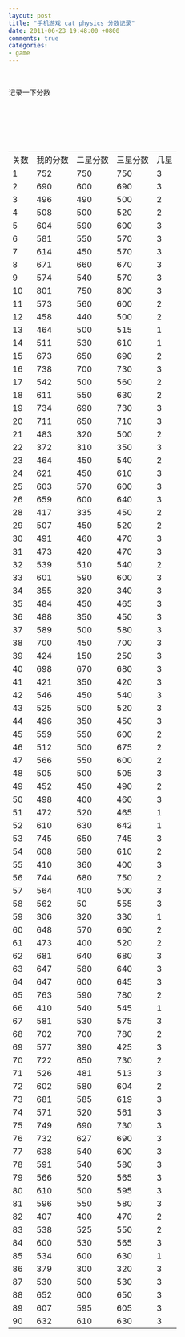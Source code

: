 ```yaml
---
layout: post
title: "手机游戏 cat physics 分数记录"
date: 2011-06-23 19:48:00 +0800
comments: true
categories:
- game
---
```


<div class="iteye-blog-content-contain" style="font-size: 14px;">
<p> </p>
<p>记录一下分数</p>
<p> </p>
<p> </p>
<p> </p>
<table border="0"><tbody>
<tr>
<td>关数</td>
<td>我的分数</td>
<td>二星分数</td>
<td>三星分数</td>
<td>几星</td>
</tr>
<tr>
<td>1</td>
<td>752</td>
<td>750</td>
<td>750</td>
<td>3</td>
</tr>
<tr>
<td>2</td>
<td>690</td>
<td>600</td>
<td>690</td>
<td>3</td>
</tr>
<tr>
<td>3</td>
<td>496</td>
<td>490</td>
<td>500</td>
<td>2</td>
</tr>
<tr>
<td>4</td>
<td>508</td>
<td>500</td>
<td>520</td>
<td>2</td>
</tr>
<tr>
<td>5</td>
<td>604</td>
<td>590</td>
<td>600</td>
<td>3</td>
</tr>
<tr>
<td>6</td>
<td>581</td>
<td>550</td>
<td>570</td>
<td>3</td>
</tr>
<tr>
<td>7</td>
<td>614</td>
<td>450</td>
<td>570</td>
<td>3</td>
</tr>
<tr>
<td>8</td>
<td>671</td>
<td>660</td>
<td>670</td>
<td>3</td>
</tr>
<tr>
<td>9</td>
<td>574</td>
<td>540</td>
<td>570</td>
<td>3</td>
</tr>
<tr>
<td>10</td>
<td>801</td>
<td>750</td>
<td>800</td>
<td>3</td>
</tr>
<tr>
<td>11</td>
<td>573</td>
<td>560</td>
<td>600</td>
<td>2</td>
</tr>
<tr>
<td>12</td>
<td>458</td>
<td>440</td>
<td>500</td>
<td>2</td>
</tr>
<tr>
<td>13</td>
<td>464</td>
<td>500</td>
<td>515</td>
<td>1</td>
</tr>
<tr>
<td>14</td>
<td>511</td>
<td>530</td>
<td>610</td>
<td>1</td>
</tr>
<tr>
<td>15</td>
<td>673</td>
<td>650</td>
<td>690</td>
<td>2</td>
</tr>
<tr>
<td>16</td>
<td>738</td>
<td>700</td>
<td>730</td>
<td>3</td>
</tr>
<tr>
<td>17</td>
<td>542</td>
<td>500</td>
<td>560</td>
<td>2</td>
</tr>
<tr>
<td>18</td>
<td>611</td>
<td>550</td>
<td>630</td>
<td>2</td>
</tr>
<tr>
<td>19</td>
<td>734</td>
<td>690</td>
<td>730</td>
<td>3</td>
</tr>
<tr>
<td>20</td>
<td>711</td>
<td>650</td>
<td>710</td>
<td>3</td>
</tr>
<tr>
<td>21</td>
<td>483</td>
<td>320</td>
<td>500</td>
<td>2</td>
</tr>
<tr>
<td>22</td>
<td>372</td>
<td>310</td>
<td>350</td>
<td>3</td>
</tr>
<tr>
<td>23</td>
<td>464</td>
<td>450</td>
<td>540</td>
<td>2</td>
</tr>
<tr>
<td>24</td>
<td>621</td>
<td>450</td>
<td>610</td>
<td>3</td>
</tr>
<tr>
<td>25</td>
<td>603</td>
<td>570</td>
<td>600</td>
<td>3</td>
</tr>
<tr>
<td>26</td>
<td>659</td>
<td>600</td>
<td>640</td>
<td>3</td>
</tr>
<tr>
<td>28</td>
<td>417</td>
<td>335</td>
<td>450</td>
<td>2</td>
</tr>
<tr>
<td>29</td>
<td>507</td>
<td>450</td>
<td>520</td>
<td>2</td>
</tr>
<tr>
<td>30</td>
<td>491</td>
<td>460</td>
<td>470</td>
<td>3</td>
</tr>
<tr>
<td>31</td>
<td>473</td>
<td>420</td>
<td>470</td>
<td>3</td>
</tr>
<tr>
<td>32</td>
<td>539</td>
<td>510</td>
<td>540</td>
<td>2</td>
</tr>
<tr>
<td>33</td>
<td>601</td>
<td>590</td>
<td>600</td>
<td>3</td>
</tr>
<tr>
<td>34</td>
<td>355</td>
<td>320</td>
<td>340</td>
<td>3</td>
</tr>
<tr>
<td>35</td>
<td>484</td>
<td>450</td>
<td>465</td>
<td>3</td>
</tr>
<tr>
<td>36</td>
<td>488</td>
<td>350</td>
<td>450</td>
<td>3</td>
</tr>
<tr>
<td>37</td>
<td>589</td>
<td>500</td>
<td>580</td>
<td>3</td>
</tr>
<tr>
<td>38</td>
<td>700</td>
<td>450</td>
<td>700</td>
<td>3</td>
</tr>
<tr>
<td>39</td>
<td>424</td>
<td>150</td>
<td>250</td>
<td>3</td>
</tr>
<tr>
<td>40</td>
<td>698</td>
<td>670</td>
<td>680</td>
<td>3</td>
</tr>
<tr>
<td>41</td>
<td>421</td>
<td>350</td>
<td>420</td>
<td>3</td>
</tr>
<tr>
<td>42</td>
<td>546</td>
<td>450</td>
<td>540</td>
<td>3</td>
</tr>
<tr>
<td>43</td>
<td>525</td>
<td>500</td>
<td>520</td>
<td>3</td>
</tr>
<tr>
<td>44</td>
<td>496</td>
<td>350</td>
<td>450</td>
<td>3</td>
</tr>
<tr>
<td>45</td>
<td>559</td>
<td>550</td>
<td>600</td>
<td>2</td>
</tr>
<tr>
<td>46</td>
<td>512</td>
<td>500</td>
<td>675</td>
<td>2</td>
</tr>
<tr>
<td>47</td>
<td>566</td>
<td>550</td>
<td>600</td>
<td>2</td>
</tr>
<tr>
<td>48</td>
<td>505</td>
<td>500</td>
<td>505</td>
<td>3</td>
</tr>
<tr>
<td>49</td>
<td>452</td>
<td>450</td>
<td>490</td>
<td>2</td>
</tr>
<tr>
<td>50</td>
<td>498</td>
<td>400</td>
<td>460</td>
<td>3</td>
</tr>
<tr>
<td>51</td>
<td>472</td>
<td>520</td>
<td>465</td>
<td>1</td>
</tr>
<tr>
<td>52</td>
<td>610</td>
<td>630</td>
<td>642</td>
<td>1</td>
</tr>
<tr>
<td>53</td>
<td>745</td>
<td>650</td>
<td>745</td>
<td>3</td>
</tr>
<tr>
<td>54</td>
<td>608</td>
<td>580</td>
<td>610</td>
<td>2</td>
</tr>
<tr>
<td>55</td>
<td>410</td>
<td>360</td>
<td>400</td>
<td>3</td>
</tr>
<tr>
<td>56</td>
<td>744</td>
<td>680</td>
<td>750</td>
<td>2</td>
</tr>
<tr>
<td>57</td>
<td>564</td>
<td>400</td>
<td>500</td>
<td>3</td>
</tr>
<tr>
<td>58</td>
<td>562</td>
<td>50</td>
<td>555</td>
<td>3</td>
</tr>
<tr>
<td>59</td>
<td>306</td>
<td>320</td>
<td>330</td>
<td>1</td>
</tr>
<tr>
<td>60</td>
<td>648</td>
<td>570</td>
<td>660</td>
<td>2</td>
</tr>
<tr>
<td>61</td>
<td>473</td>
<td>400</td>
<td>520</td>
<td>2</td>
</tr>
<tr>
<td>62</td>
<td>681</td>
<td>640</td>
<td>680</td>
<td>3</td>
</tr>
<tr>
<td>63</td>
<td>647</td>
<td>580</td>
<td>640</td>
<td>3</td>
</tr>
<tr>
<td>64</td>
<td>647</td>
<td>600</td>
<td>645</td>
<td>3</td>
</tr>
<tr>
<td>65</td>
<td>763</td>
<td>590</td>
<td>780</td>
<td>2</td>
</tr>
<tr>
<td>66</td>
<td>410</td>
<td>540</td>
<td>545</td>
<td>1</td>
</tr>
<tr>
<td>67</td>
<td>581</td>
<td>530</td>
<td>575</td>
<td>3</td>
</tr>
<tr>
<td>68</td>
<td>702</td>
<td>700</td>
<td>780</td>
<td>2</td>
</tr>
<tr>
<td>69</td>
<td>577</td>
<td>390</td>
<td>425</td>
<td>3</td>
</tr>
<tr>
<td>70</td>
<td>722</td>
<td>650</td>
<td>730</td>
<td>2</td>
</tr>
<tr>
<td>71</td>
<td>526</td>
<td>481</td>
<td>513</td>
<td>3</td>
</tr>
<tr>
<td>72</td>
<td>602</td>
<td>580</td>
<td>604</td>
<td>2</td>
</tr>
<tr>
<td>73</td>
<td>681</td>
<td>585</td>
<td>619</td>
<td>3</td>
</tr>
<tr>
<td>74</td>
<td>571</td>
<td>520</td>
<td>561</td>
<td>3</td>
</tr>
<tr>
<td>75</td>
<td>749</td>
<td>690</td>
<td>730</td>
<td>3</td>
</tr>
<tr>
<td>76</td>
<td>732</td>
<td>627</td>
<td>690</td>
<td>3</td>
</tr>
<tr>
<td>77</td>
<td>638</td>
<td>540</td>
<td>600</td>
<td>3</td>
</tr>
<tr>
<td>78</td>
<td>591</td>
<td>540</td>
<td>580</td>
<td>3</td>
</tr>
<tr>
<td>79</td>
<td>566</td>
<td>520</td>
<td>565</td>
<td>3</td>
</tr>
<tr>
<td>80</td>
<td>610</td>
<td>500</td>
<td>595</td>
<td>3</td>
</tr>
<tr>
<td>81</td>
<td>596</td>
<td>550</td>
<td>580</td>
<td>3</td>
</tr>
<tr>
<td>82</td>
<td>407</td>
<td>400</td>
<td>470</td>
<td>2</td>
</tr>
<tr>
<td>83</td>
<td>538</td>
<td>525</td>
<td>550</td>
<td>2</td>
</tr>
<tr>
<td>84</td>
<td>600</td>
<td>530</td>
<td>565</td>
<td>3</td>
</tr>
<tr>
<td>85</td>
<td>534</td>
<td>600</td>
<td>630</td>
<td>1</td>
</tr>
<tr>
<td>86</td>
<td>379</td>
<td>300</td>
<td>320</td>
<td>3</td>
</tr>
<tr>
<td>87</td>
<td>530</td>
<td>500</td>
<td>530</td>
<td>3</td>
</tr>
<tr>
<td>88</td>
<td>652</td>
<td>600</td>
<td>650</td>
<td>3</td>
</tr>
<tr>
<td>89</td>
<td>607</td>
<td>595</td>
<td>605</td>
<td>3</td>
</tr>
<tr>
<td>90</td>
<td>632</td>
<td>610</td>
<td>630</td>
<td>3</td>
</tr>
</tbody></table>
<p> </p>
<p> </p>
<p> </p>
</div>
